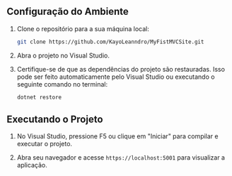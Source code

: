 ## Configuração do Ambiente

1. Clone o repositório para a sua máquina local:

    ```bash
    git clone https://github.com/KayoLeanndro/MyFistMVCSite.git
    ```

2. Abra o projeto no Visual Studio.

3. Certifique-se de que as dependências do projeto são restauradas. Isso pode ser feito automaticamente pelo Visual Studio ou executando o seguinte comando no terminal:

    ```bash
    dotnet restore
    ```

## Executando o Projeto

1. No Visual Studio, pressione F5 ou clique em "Iniciar" para compilar e executar o projeto.

2. Abra seu navegador e acesse `https://localhost:5001` para visualizar a aplicação.

